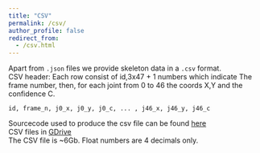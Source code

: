 ```yaml
---
title: "CSV"
permalink: /csv/
author_profile: false
redirect_from:
  - /csv.html
---
```

Apart from `.json` files we provide skeleton data in a `.csv` format.  
CSV header:
Each row consist of id,3x47 + 1 numbers which indicate
The frame number, then, for each joint from 0 to 46 the coords X,Y and the confidence C.
```
id, frame_n, j0_x, j0_y, j0_c, ... , j46_x, j46_y, j46_c
```
Sourcecode used to produce the csv file can be found   [here](https://github.com/JuanFMontesinos/Solos/blob/master/dev/get_csv.py)  
CSV files in [GDrive](https://drive.google.com/file/d/1QbYX-9souLwVyfhgz371xEQWA9TQuqt-/view?usp=sharing)  
The CSV file is ~6Gb. Float numbers are 4 decimals only. 
